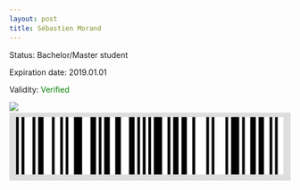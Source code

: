```yaml
---
layout: post
title: Sébastien Morand
---
```


Status: Bachelor/Master student

Expiration date: 2019.01.01

Validity: <font color="green"> Verified</font> 

![](/members/img/Sébastien_Morand.png)
![](/members/img/bar.png)
